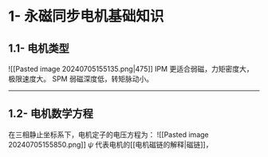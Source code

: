 # 1- 永磁同步电机基础知识
## 1.1- 电机类型
![[Pasted image 20240705155135.png|475]]
IPM 更适合弱磁，力矩密度大，极限速度大。
SPM 弱磁深度低，转矩脉动小。
___
## 1.2- 电机数学方程
在三相静止坐标系下，电机定子的电压方程为：
![[Pasted image 20240705155850.png]]
$\psi$ 代表电机的[[电机磁链的解释|磁链]]，
